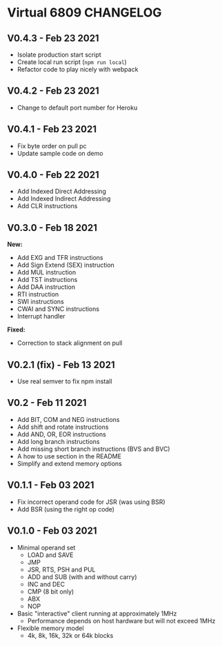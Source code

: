 # Virtual 6809 CHANGELOG #

## V0.4.3 - Feb 23 2021 ##
* Isolate production start script
* Create local run script (`npm run local`)
* Refactor code to play nicely with webpack

## V0.4.2 - Feb 23 2021 ##
* Change to default port number for Heroku

## V0.4.1 - Feb 23 2021 ##
* Fix byte order on pull pc
* Update sample code on demo

## V0.4.0 - Feb 22 2021 ##
* Add Indexed Direct Addressing
* Add Indexed Indirect Addressing
* Add CLR instructions

## V0.3.0 - Feb 18 2021 ##
__New:__
* Add EXG and TFR instructions
* Add Sign Extend (SEX) instruction
* Add MUL instruction
* Add TST instructions
* Add DAA instruction
* RTI instruction
* SWI instructions
* CWAI and SYNC instructions
* Interrupt handler

__Fixed:__
* Correction to stack alignment on pull

## V0.2.1 (fix) - Feb 13 2021 ##
* Use real semver to fix npm install

## V0.2 - Feb 11 2021 ##
* Add BIT, COM and NEG instructions
* Add shift and rotate instructions
* Add AND, OR, EOR instructions
* Add long branch instructions
* Add missing short branch instructions (BVS and BVC)
* A how to use section in the README
* Simplify and extend memory options

## V0.1.1 - Feb 03 2021 ##
* Fix incorrect operand code for JSR (was using BSR)
* Add BSR (using the right op code)

## V0.1.0 - Feb 03 2021 ##
* Minimal operand set
  * LOAD and SAVE
  * JMP
  * JSR, RTS, PSH and PUL
  * ADD and SUB (with and without carry)
  * INC and DEC
  * CMP (8 bit only)
  * ABX
  * NOP  
* Basic "interactive" client running at approximately 1MHz
  * Performance depends on host hardware but will not exceed 1MHz
* Flexible memory model 
  * 4k, 8k, 16k, 32k or 64k blocks